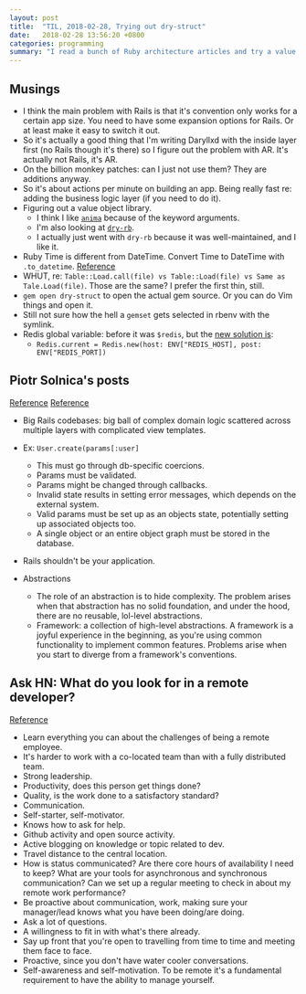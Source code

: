 ```yaml
---
layout: post
title:  "TIL, 2018-02-28, Trying out dry-struct"
date:   2018-02-28 13:56:20 +0800
categories: programming
summary: "I read a bunch of Ruby architecture articles and try a value object class called dry-struct."
---
```


## Musings

- I think the main problem with Rails is that it's convention only works for a certain app size. You need to have some expansion options for Rails. Or at least make it easy to switch it out.
- So it's actually a good thing that I'm writing Daryllxd with the inside layer first (no Rails though it's there) so I figure out the problem with AR. It's actually not Rails, it's AR.
- On the billion monkey patches: can I just not use them? They are additions anyway.
- So it's about actions per minute on building an app. Being really fast re: adding the business logic layer (if you need to do it).
- Figuring out a value object library.
  - I think I like [`anima`](https://github.com/mbj/anima/tree/master/lib) because of the keyword arguments.
  - I'm also looking at [`dry-rb`](https://github.com/dry-rb/dry-struct).
  - I actually just went with `dry-rb` because it was well-maintained, and I like it.
- Ruby Time is different from DateTime. Convert Time to DateTime with `.to_datetime`. [Reference](https://stackoverflow.com/questions/279769/convert-to-from-datetime-and-time-in-ruby)
- WHUT, re: `Table::Load.call(file) vs Table::Load(file) vs Same as Tale.Load(file)`. Those are the same? I prefer the first thin, still.
- `gem open dry-struct` to open the actual gem source. Or you can do Vim things and open it.
- Still not sure how the hell a `gemset` gets selected in rbenv with the symlink.
- Redis global variable: before it was `$redis`, but the [new solution is](https://stackoverflow.com/questions/21075781/redis-global-variable-with-ruby-on-rails):
  - `Redis.current = Redis.new(host: ENV["REDIS_HOST], post: ENV["REDIS_PORT])`

## Piotr Solnica's posts
[Reference](http://solnic.eu/2016/05/22/my-time-with-rails-is-up.html)
[Reference](http://solnic.eu/2016/05/30/abstractions-and-the-role-of-a-framework.html)

- Big Rails codebases: big ball of complex domain logic scattered across multiple layers with complicated view templates.
- Ex: `User.create(params[:user]`
  - This must go through db-specific coercions.
  - Params must be validated.
  - Params might be changed through callbacks.
  - Invalid state results in setting error messages, which depends on the external system.
  - Valid params must be set up as an objects state, potentially setting up associated objects too.
  - A single object or an entire object graph must be stored in the database.
- Rails shouldn't be your application.

- Abstractions
  - The role of an abstraction is to hide complexity. The problem arises when that abstraction has no solid foundation, and under the hood, there are no reusable, lol-level abstractions.
  - Framework: a collection of high-level abstractions. A framework is a joyful experience in the beginning, as you're using common functionality to implement common features. Problems arise when you start to diverge from a framework's conventions.

## Ask HN: What do you look for in a remote developer?
[Reference](https://news.ycombinator.com/item?id=16482351)

- Learn everything you can about the challenges of being a remote employee.
- It's harder to work with a co-located team than with a fully distributed team.
- Strong leadership.
- Productivity, does this person get things done?
- Quality, is the work done to a satisfactory standard?
- Communication.
- Self-starter, self-motivator.
- Knows how to ask for help.
- Github activity and open source activity.
- Active blogging on knowledge or topic related to dev.
- Travel distance to the central location.
- How is status communicated? Are there core hours of availability I need to keep? What are your tools for asynchronous and synchronous communication? Can we set up a regular meeting to check in about my remote work performance?
- Be proactive about communication, work, making sure your manager/lead knows what you have been doing/are doing.
- Ask a lot of questions.
- A willingness to fit in with what's there already.
- Say up front that you're open to travelling from time to time and meeting them face to face.
- Proactive, since you don't have water cooler conversations.
- Self-awareness and self-motivation. To be remote it's a fundamental requirement to have the ability to manage yourself.
